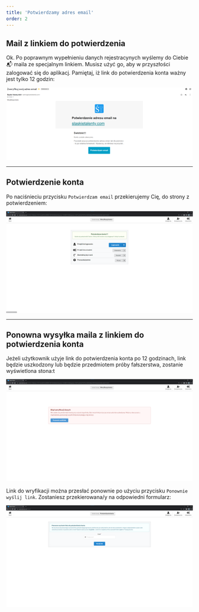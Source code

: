 ```yaml
---
title: 'Potwierdzamy adres email'
order: 2
---
```


## Mail z linkiem do potwierdzenia

Ok. Po poprawnym wypełnieniu danych rejestracynych wyślemy do Ciebie  :mailbox_with_mail: maila ze specjalnym linkiem. Musisz użyć go, aby w przyszłości zalogować się do aplikacj. Pamiętaj, iż link do potwierdzenia konta ważny jest tylko 12 godzin:

![](../images/styp/mail_register.png)

---

## Potwierdzenie konta

Po naciśnieciu przycisku ```Potwierdzam email``` przekierujemy Cię, do strony z potwierdzeniem:

![](../images/styp/confirmation.png)

---

## Ponowna wysyłka maila z linkiem do potwierdzenia konta

Jeżeli użytkownik użyje link do potwierdzenia konta po 12 godzinach, link będzie uszkodzony lub będzie przedmiotem próby fałszerstwa, zostanie wyświetlona stona:t

![](../images/styp/confirm_fail.png)


Link do wryfikacji można przesłać ponownie po użyciu przycisku ```Ponownie wyślij link```. Zostaniesz przekierowana/y na odpowiedni formularz:

![](../images/styp/resend.png)